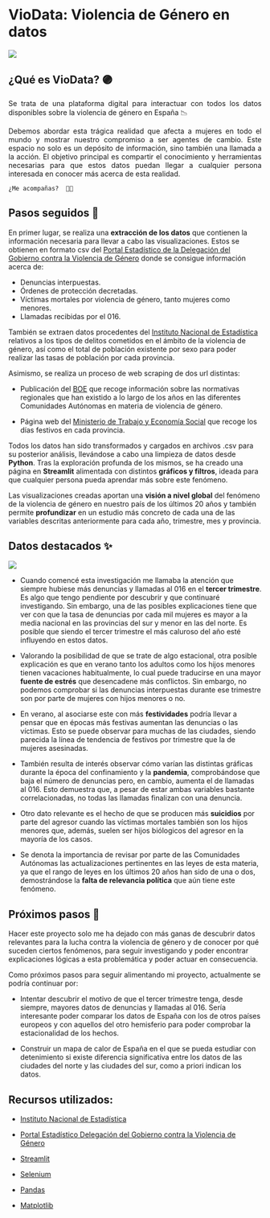 # VioData: Violencia de Género en datos

![](https://github.com/NoeRoson/VioData/blob/main/img/vio.jpeg)

## ¿Qué es VioData? 🟣

<p align="justify">
    Se trata de una plataforma digital para interactuar con todos los datos disponibles sobre la violencia de género en España 📉
    </p>

<p align="justify">
    Debemos abordar esta trágica realidad que afecta a mujeres en todo el mundo y mostrar nuestro compromiso a ser agentes de cambio.
    Este espacio no solo es un depósito de información, sino también una llamada a la acción. El objetivo principal es compartir el conocimiento y herramientas necesarias para que estos datos puedan llegar a cualquier persona interesada en conocer más acerca de esta realidad.
    </p>

    ¿Me acompañas?  👐🏼
</p>

## Pasos seguidos 🐾

En primer lugar, se realiza una **extracción de los datos** que contienen la información necesaria para llevar a cabo las visualizaciones. Estos se obtienen en formato csv del [Portal Estadístico de la Delegación del Gobierno contra la Violencia de Género](https://estadisticasviolenciagenero.igualdad.gob.es/) donde se consigue información acerca de:

- Denuncias interpuestas.
- Órdenes de protección decretadas.
- Víctimas mortales por violencia de género, tanto mujeres como menores.
- Llamadas recibidas por el 016.

También se extraen datos procedentes del [Instituto Nacional de Estadística](https://www.ine.es/) relativos a los tipos de delitos cometidos en el ámbito de la violencia de género, así como el total de población existente por sexo para poder realizar las tasas de población por cada provincia.

Asimismo, se realiza un proceso de web scraping de dos url distintas: 
- Publicación del [BOE](https://www.boe.es/) que recoge información sobre las normativas regionales que han existido a lo largo de los años en las diferentes Comunidades Autónomas en materia de violencia de género.

- Página web del [Ministerio de Trabajo y Economía Social](https://www.mites.gob.es/) que recoge los días festivos en cada provincia.

Todos los datos han sido transformados y cargados en archivos .csv para su posterior análisis, llevándose a cabo una limpieza de datos desde **Python**. Tras la exploración profunda de los mismos, se ha creado una página en **Streamlit** alimentada con distintos **gráficos y filtros**, ideada para que cualquier persona pueda aprendar más sobre este fenómeno.

Las visualizaciones creadas aportan una **visión a nivel global** del fenómeno de la violencia de género en nuestro país de los últimos 20 años y también permite **profundizar** en un estudio más concreto de cada una de las variables descritas anteriormente para cada año, trimestre, mes y provincia.

## Datos destacados ✨

![](https://github.com/NoeRoson/VioData/blob/main/ppt/video.gif)

- Cuando comencé esta investigación me llamaba la atención que siempre hubiese más denuncias y llamadas al 016 en el **tercer trimestre**. Es algo que tengo pendiente por descubrir y que continuaré investigando. Sin embargo, una de las posibles explicaciones tiene que ver con que la tasa de denuncias por cada mil mujeres es mayor a la media nacional en las provincias del sur y menor en las del norte. Es posible que siendo el tercer trimestre el más caluroso del año esté influyendo en estos datos.

- Valorando la posibilidad de que se trate de algo estacional, otra posible explicación es que en verano tanto los adultos como los hijos menores tienen vacaciones habitualmente, lo cual puede traducirse en una mayor **fuente de estrés** que desencadene más conflictos. Sin embargo, no podemos comprobar si las denuncias interpuestas durante ese trimestre son por parte de mujeres con hijos menores o no.

- En verano, al asociarse este con más **festividades** podría llevar a pensar que en épocas más festivas aumentan las denuncias o las víctimas. Esto se puede observar para muchas de las ciudades, siendo parecida la línea de tendencia de festivos por trimestre que la de mujeres asesinadas.

- También resulta de interés observar cómo varían las distintas gráficas durante la época del confinamiento y la **pandemia**, comprobándose que baja el número de denuncias pero, en cambio, aumenta el de llamadas al 016. Esto demuestra que, a pesar de estar ambas variables bastante correlacionadas, no todas las llamadas finalizan con una denuncia.

- Otro dato relevante es el hecho de que se producen más **suicidios** por parte del agresor cuando las víctimas mortales también son los hijos menores que, además, suelen ser hijos biólogicos del agresor en la mayoría de los casos.

- Se denota la importancia de revisar por parte de las Comunidades Autónomas las actualizaciones pertinentes en las leyes de esta materia, ya que el rango de leyes en los últimos 20 años han sido de una o dos, demostrándose la **falta de relevancia política** que aún tiene este fenómeno.


## Próximos pasos 🔮

Hacer este proyecto solo me ha dejado con más ganas de descubrir datos relevantes para la lucha contra la violencia de género y de conocer por qué suceden ciertos fenómenos, para seguir investigando y poder encontrar explicaciones lógicas a esta problemática y poder actuar en consecuencia.

Como próximos pasos para seguir alimentando mi proyecto, actualmente se podría continuar por:

- Intentar descubrir el motivo de que el tercer trimestre tenga, desde siempre, mayores datos de denuncias y llamadas al 016. Sería interesante poder comparar los datos de España con los de otros países europeos y con aquellos del otro hemisferio para poder comprobar la estacionalidad de los hechos.

- Construir un mapa de calor de España en el que se pueda estudiar con detenimiento si existe diferencia significativa entre los datos de las ciudades del norte y las ciudades del sur, como a priori indican los datos.


## Recursos utilizados:

- [Instituto Nacional de Estadística](https://www.ine.es/)

- [Portal Estadístico Delegación del Gobierno contra la Violencia de Género](https://estadisticasviolenciagenero.igualdad.gob.es/)
- [Streamlit](https://streamlit.io/)
- [Selenium](https://www.selenium.dev/)
- [Pandas](https://pandas.pydata.org/)
- [Matplotlib](https://matplotlib.org/stable/)
